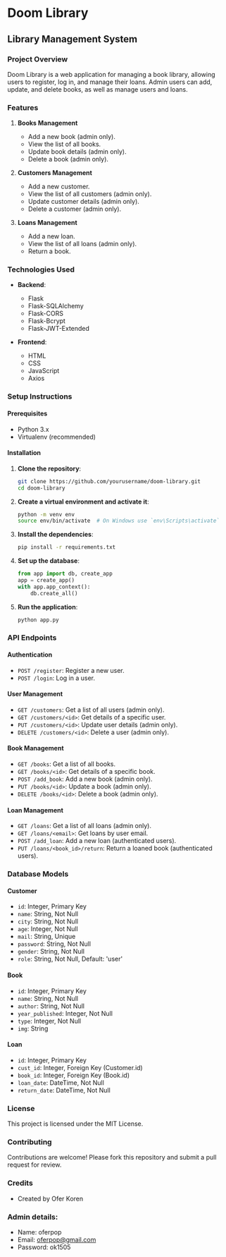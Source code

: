 # Doom Library
## Library Management System

### Project Overview
Doom Library is a web application for managing a book library, allowing users to register, log in, and manage their loans. Admin users can add, update, and delete books, as well as manage users and loans.

### Features

1. **Books Management**
   - Add a new book (admin only).
   - View the list of all books.
   - Update book details (admin only).
   - Delete a book (admin only).

2. **Customers Management**
   - Add a new customer.
   - View the list of all customers (admin only).
   - Update customer details (admin only).
   - Delete a customer (admin only).

3. **Loans Management**
   - Add a new loan.
   - View the list of all loans (admin only).
   - Return a book.

### Technologies Used

- **Backend**:
  - Flask
  - Flask-SQLAlchemy
  - Flask-CORS
  - Flask-Bcrypt
  - Flask-JWT-Extended

- **Frontend**:
  - HTML
  - CSS
  - JavaScript
  - Axios

### Setup Instructions

#### Prerequisites

- Python 3.x
- Virtualenv (recommended)

#### Installation

1. **Clone the repository**:
    ```bash
    git clone https://github.com/yourusername/doom-library.git
    cd doom-library
    ```

2. **Create a virtual environment and activate it**:
    ```bash
    python -m venv env
    source env/bin/activate  # On Windows use `env\Scripts\activate`
    ```

3. **Install the dependencies**:
    ```bash
    pip install -r requirements.txt
    ```

4. **Set up the database**:
    ```python
    from app import db, create_app
    app = create_app()
    with app.app_context():
        db.create_all()
    ```

5. **Run the application**:
    ```bash
    python app.py
    ```

### API Endpoints

#### Authentication
- `POST /register`: Register a new user.
- `POST /login`: Log in a user.

#### User Management
- `GET /customers`: Get a list of all users (admin only).
- `GET /customers/<id>`: Get details of a specific user.
- `PUT /customers/<id>`: Update user details (admin only).
- `DELETE /customers/<id>`: Delete a user (admin only).

#### Book Management
- `GET /books`: Get a list of all books.
- `GET /books/<id>`: Get details of a specific book.
- `POST /add_book`: Add a new book (admin only).
- `PUT /books/<id>`: Update a book (admin only).
- `DELETE /books/<id>`: Delete a book (admin only).

#### Loan Management
- `GET /loans`: Get a list of all loans (admin only).
- `GET /loans/<email>`: Get loans by user email.
- `POST /add_loan`: Add a new loan (authenticated users).
- `PUT /loans/<book_id>/return`: Return a loaned book (authenticated users).

### Database Models

#### Customer
- `id`: Integer, Primary Key
- `name`: String, Not Null
- `city`: String, Not Null
- `age`: Integer, Not Null
- `mail`: String, Unique
- `password`: String, Not Null
- `gender`: String, Not Null
- `role`: String, Not Null, Default: 'user'

#### Book
- `id`: Integer, Primary Key
- `name`: String, Not Null
- `author`: String, Not Null
- `year_published`: Integer, Not Null
- `type`: Integer, Not Null
- `img`: String

#### Loan
- `id`: Integer, Primary Key
- `cust_id`: Integer, Foreign Key (Customer.id)
- `book_id`: Integer, Foreign Key (Book.id)
- `loan_date`: DateTime, Not Null
- `return_date`: DateTime, Not Null

### License
This project is licensed under the MIT License.

### Contributing
Contributions are welcome! Please fork this repository and submit a pull request for review.

### Credits
- Created by Ofer Koren

### Admin details:
- Name: oferpop
- Email: oferpop@gmail.com
- Password: ok1505
